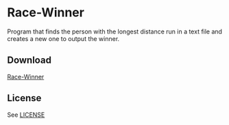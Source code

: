 # Race-Winner
Program that finds the person with the longest distance run in a text file and creates a new one to output the winner.

## Download
[Race-Winner](https://github.com/K-Everette123/Race-Winner/archive/master.zip)

## License
See [LICENSE](https://github.com/K-Everette123/Race-Winner/blob/master/LICENSE.txt)
